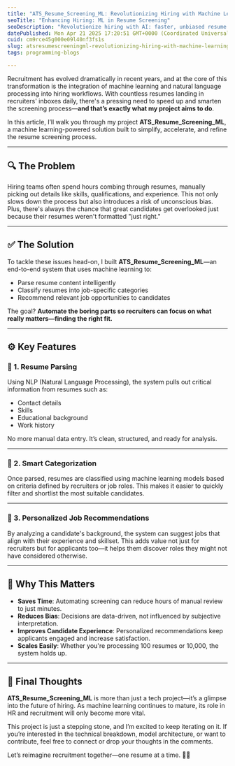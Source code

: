 ```yaml
---
title: "ATS_Resume_Screening_ML: Revolutionizing Hiring with Machine Learning"
seoTitle: "Enhancing Hiring: ML in Resume Screening"
seoDescription: "Revolutionize hiring with AI: faster, unbiased resume screening, personalized job matches. Discover the future of recruitment today"
datePublished: Mon Apr 21 2025 17:20:51 GMT+0000 (Coordinated Universal Time)
cuid: cm9rce45g000e09l40nf3fs1s
slug: atsresumescreeningml-revolutionizing-hiring-with-machine-learning
tags: programming-blogs

---
```


Recruitment has evolved dramatically in recent years, and at the core of this transformation is the integration of machine learning and natural language processing into hiring workflows. With countless resumes landing in recruiters' inboxes daily, there's a pressing need to speed up and smarten the screening process—**and that’s exactly what my project aims to do**.

In this article, I’ll walk you through my project **ATS_Resume_Screening_ML**, a machine learning-powered solution built to simplify, accelerate, and refine the resume screening process.

---

## 🔍 The Problem

Hiring teams often spend hours combing through resumes, manually picking out details like skills, qualifications, and experience. This not only slows down the process but also introduces a risk of unconscious bias. Plus, there's always the chance that great candidates get overlooked just because their resumes weren't formatted "just right."

---

## ✅ The Solution

To tackle these issues head-on, I built **ATS_Resume_Screening_ML**—an end-to-end system that uses machine learning to:

- Parse resume content intelligently
- Classify resumes into job-specific categories
- Recommend relevant job opportunities to candidates

The goal? **Automate the boring parts so recruiters can focus on what really matters—finding the right fit.**

---

## ⚙️ Key Features

### 📄 1. Resume Parsing

Using NLP (Natural Language Processing), the system pulls out critical information from resumes such as:

- Contact details  
- Skills  
- Educational background  
- Work history  

No more manual data entry. It’s clean, structured, and ready for analysis.

---

### 🧠 2. Smart Categorization

Once parsed, resumes are classified using machine learning models based on criteria defined by recruiters or job roles. This makes it easier to quickly filter and shortlist the most suitable candidates.

---

### 💼 3. Personalized Job Recommendations

By analyzing a candidate's background, the system can suggest jobs that align with their experience and skillset. This adds value not just for recruiters but for applicants too—it helps them discover roles they might not have considered otherwise.

---

## 🚀 Why This Matters

- **Saves Time**: Automating screening can reduce hours of manual review to just minutes.  
- **Reduces Bias**: Decisions are data-driven, not influenced by subjective interpretation.  
- **Improves Candidate Experience**: Personalized recommendations keep applicants engaged and increase satisfaction.  
- **Scales Easily**: Whether you're processing 100 resumes or 10,000, the system holds up.

---

## 🧠 Final Thoughts

**ATS_Resume_Screening_ML** is more than just a tech project—it’s a glimpse into the future of hiring. As machine learning continues to mature, its role in HR and recruitment will only become more vital.

This project is just a stepping stone, and I’m excited to keep iterating on it. If you’re interested in the technical breakdown, model architecture, or want to contribute, feel free to connect or drop your thoughts in the comments.

Let’s reimagine recruitment together—one resume at a time. 💼🤖
